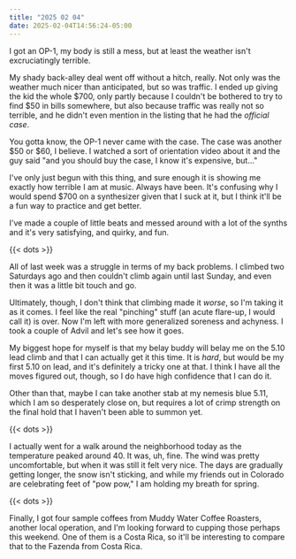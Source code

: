 ```yaml
---
title: "2025 02 04"
date: 2025-02-04T14:56:24-05:00
---
```


I got an OP-1, my body is still a mess, but at least the weather isn't
excruciatingly terrible.<!--more-->

My shady back-alley deal went off without a hitch, really. Not only was the
weather much nicer than anticipated, but so was traffic. I ended up giving the
kid the whole $700, only partly because I couldn't be bothered to try to find
$50 in bills somewhere, but also because traffic was really not so terrible, and
he didn't even mention in the listing that he had the *official case*.

You gotta know, the OP-1 never came with the case. The case was another $50 or
$60, I believe. I watched a sort of orientation video about it and the guy said
"and you should buy the case, I know it's expensive, but..."

I've only just begun with this thing, and sure enough it is showing me exactly
how terrible I am at music. Always have been. It's confusing why I would spend
$700 on a synthesizer given that I suck at it, but I think it'll be a fun way to
practice and get better.

I've made a couple of little beats and messed around with a lot of the synths
and it's very satisfying, and quirky, and fun.

{{< dots >}}

All of last week was a struggle in terms of my back problems. I climbed two
Saturdays ago and then couldn't climb again until last Sunday, and even then it
was a little bit touch and go.

Ultimately, though, I don't think that climbing made it *worse*, so I'm taking
it as it comes. I feel like the real "pinching" stuff (an acute flare-up, I
would call it) is over. Now I'm left with more generalized soreness and
achyness. I took a couple of Advil and let's see how it goes.

My biggest hope for myself is that my belay buddy will belay me on the 5.10 lead
climb and that I can actually get it this time. It is *hard*, but would be my
first 5.10 on lead, and it's definitely a tricky one at that. I think I have all
the moves figured out, though, so I do have high confidence that I can do it.

Other than that, maybe I can take another stab at my nemesis blue 5.11, which I
am so desperately close on, but requires a lot of crimp strength on the final
hold that I haven't been able to summon yet.

{{< dots >}}

I actually went for a walk around the neighborhood today as the temperature
peaked around 40. It was, uh, fine. The wind was pretty uncomfortable, but when
it was still it felt very nice. The days are gradually getting longer, the snow
isn't sticking, and while my friends out in Colorado are celebrating feet of
"pow pow," I am holding my breath for spring.

{{< dots >}}

Finally, I got four sample coffees from Muddy Water Coffee Roasters, another
local operation, and I'm looking forward to cupping those perhaps this weekend.
One of them is a Costa Rica, so it'll be interesting to compare that to the
Fazenda from Costa Rica.
